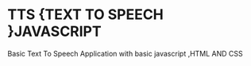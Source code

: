 # TTS {TEXT TO SPEECH }JAVASCRIPT
Basic Text To Speech Application with basic javascript ,HTML AND CSS
